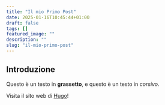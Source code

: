 ```yaml
---
title: "Il mio Primo Post"
date: 2025-01-16T10:45:44+01:00
draft: false
tags: []
featured_image: ""
description: ""
slug: "il-mio-primo-post"
---
```

## Introduzione

Questo è un testo in **grassetto**, e questo è un testo in *corsivo*.

Visita il sito web di [Hugo](https://gohugo.io)!
